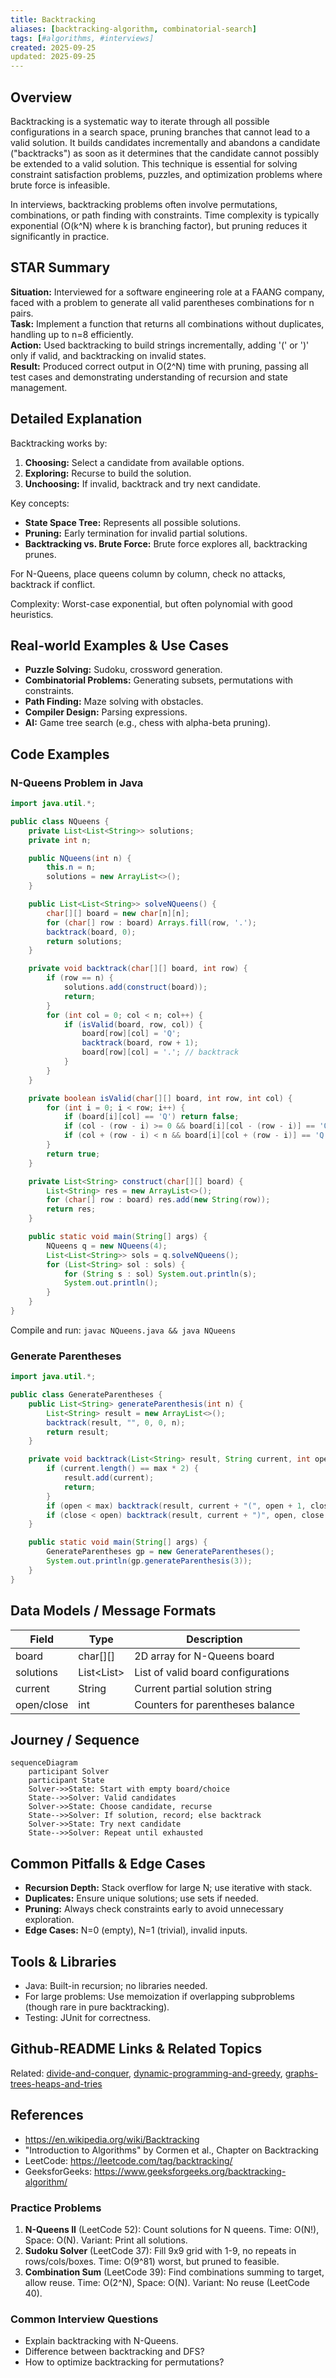 ```yaml
---
title: Backtracking
aliases: [backtracking-algorithm, combinatorial-search]
tags: [#algorithms, #interviews]
created: 2025-09-25
updated: 2025-09-25
---
```


## Overview
Backtracking is a systematic way to iterate through all possible configurations in a search space, pruning branches that cannot lead to a valid solution. It builds candidates incrementally and abandons a candidate ("backtracks") as soon as it determines that the candidate cannot possibly be extended to a valid solution. This technique is essential for solving constraint satisfaction problems, puzzles, and optimization problems where brute force is infeasible.

In interviews, backtracking problems often involve permutations, combinations, or path finding with constraints. Time complexity is typically exponential (O(k^N) where k is branching factor), but pruning reduces it significantly in practice.

## STAR Summary
**Situation:** Interviewed for a software engineering role at a FAANG company, faced with a problem to generate all valid parentheses combinations for n pairs.  
**Task:** Implement a function that returns all combinations without duplicates, handling up to n=8 efficiently.  
**Action:** Used backtracking to build strings incrementally, adding '(' or ')' only if valid, and backtracking on invalid states.  
**Result:** Produced correct output in O(2^N) time with pruning, passing all test cases and demonstrating understanding of recursion and state management.

## Detailed Explanation
Backtracking works by:
1. **Choosing:** Select a candidate from available options.
2. **Exploring:** Recurse to build the solution.
3. **Unchoosing:** If invalid, backtrack and try next candidate.

Key concepts:
- **State Space Tree:** Represents all possible solutions.
- **Pruning:** Early termination for invalid partial solutions.
- **Backtracking vs. Brute Force:** Brute force explores all, backtracking prunes.

For N-Queens, place queens column by column, check no attacks, backtrack if conflict.

Complexity: Worst-case exponential, but often polynomial with good heuristics.

## Real-world Examples & Use Cases
- **Puzzle Solving:** Sudoku, crossword generation.
- **Combinatorial Problems:** Generating subsets, permutations with constraints.
- **Path Finding:** Maze solving with obstacles.
- **Compiler Design:** Parsing expressions.
- **AI:** Game tree search (e.g., chess with alpha-beta pruning).

## Code Examples
### N-Queens Problem in Java
```java
import java.util.*;

public class NQueens {
    private List<List<String>> solutions;
    private int n;

    public NQueens(int n) {
        this.n = n;
        solutions = new ArrayList<>();
    }

    public List<List<String>> solveNQueens() {
        char[][] board = new char[n][n];
        for (char[] row : board) Arrays.fill(row, '.');
        backtrack(board, 0);
        return solutions;
    }

    private void backtrack(char[][] board, int row) {
        if (row == n) {
            solutions.add(construct(board));
            return;
        }
        for (int col = 0; col < n; col++) {
            if (isValid(board, row, col)) {
                board[row][col] = 'Q';
                backtrack(board, row + 1);
                board[row][col] = '.'; // backtrack
            }
        }
    }

    private boolean isValid(char[][] board, int row, int col) {
        for (int i = 0; i < row; i++) {
            if (board[i][col] == 'Q') return false;
            if (col - (row - i) >= 0 && board[i][col - (row - i)] == 'Q') return false;
            if (col + (row - i) < n && board[i][col + (row - i)] == 'Q') return false;
        }
        return true;
    }

    private List<String> construct(char[][] board) {
        List<String> res = new ArrayList<>();
        for (char[] row : board) res.add(new String(row));
        return res;
    }

    public static void main(String[] args) {
        NQueens q = new NQueens(4);
        List<List<String>> sols = q.solveNQueens();
        for (List<String> sol : sols) {
            for (String s : sol) System.out.println(s);
            System.out.println();
        }
    }
}
```

Compile and run: `javac NQueens.java && java NQueens`

### Generate Parentheses
```java
import java.util.*;

public class GenerateParentheses {
    public List<String> generateParenthesis(int n) {
        List<String> result = new ArrayList<>();
        backtrack(result, "", 0, 0, n);
        return result;
    }

    private void backtrack(List<String> result, String current, int open, int close, int max) {
        if (current.length() == max * 2) {
            result.add(current);
            return;
        }
        if (open < max) backtrack(result, current + "(", open + 1, close, max);
        if (close < open) backtrack(result, current + ")", open, close + 1, max);
    }

    public static void main(String[] args) {
        GenerateParentheses gp = new GenerateParentheses();
        System.out.println(gp.generateParenthesis(3));
    }
}
```

## Data Models / Message Formats
| Field | Type | Description |
|-------|------|-------------|
| board | char[][] | 2D array for N-Queens board |
| solutions | List<List<String>> | List of valid board configurations |
| current | String | Current partial solution string |
| open/close | int | Counters for parentheses balance |

## Journey / Sequence
```mermaid
sequenceDiagram
    participant Solver
    participant State
    Solver->>State: Start with empty board/choice
    State-->>Solver: Valid candidates
    Solver->>State: Choose candidate, recurse
    State-->>Solver: If solution, record; else backtrack
    Solver->>State: Try next candidate
    State-->>Solver: Repeat until exhausted
```

## Common Pitfalls & Edge Cases
- **Recursion Depth:** Stack overflow for large N; use iterative with stack.
- **Duplicates:** Ensure unique solutions; use sets if needed.
- **Pruning:** Always check constraints early to avoid unnecessary exploration.
- **Edge Cases:** N=0 (empty), N=1 (trivial), invalid inputs.

## Tools & Libraries
- Java: Built-in recursion; no libraries needed.
- For large problems: Use memoization if overlapping subproblems (though rare in pure backtracking).
- Testing: JUnit for correctness.

## Github-README Links & Related Topics
Related: [divide-and-conquer](../../divide-and-conquer/), [dynamic-programming-and-greedy](../dynamic-programming-and-greedy/), [graphs-trees-heaps-and-tries](../graphs-trees-heaps-and-tries/)

## References
- https://en.wikipedia.org/wiki/Backtracking
- "Introduction to Algorithms" by Cormen et al., Chapter on Backtracking
- LeetCode: https://leetcode.com/tag/backtracking/
- GeeksforGeeks: https://www.geeksforgeeks.org/backtracking-algorithm/

### Practice Problems
1. **N-Queens II** (LeetCode 52): Count solutions for N queens. Time: O(N!), Space: O(N). Variant: Print all solutions.
2. **Sudoku Solver** (LeetCode 37): Fill 9x9 grid with 1-9, no repeats in rows/cols/boxes. Time: O(9^81) worst, but pruned to feasible.
3. **Combination Sum** (LeetCode 39): Find combinations summing to target, allow reuse. Time: O(2^N), Space: O(N). Variant: No reuse (LeetCode 40).

### Common Interview Questions
- Explain backtracking with N-Queens.
- Difference between backtracking and DFS?
- How to optimize backtracking for permutations?